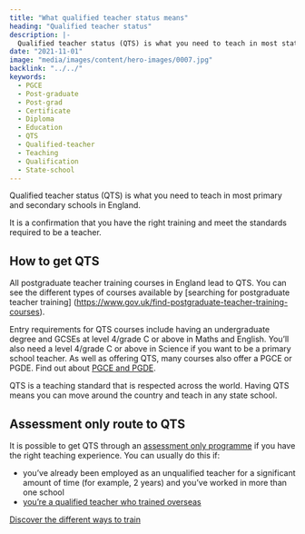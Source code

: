 ```yaml
---
title: "What qualified teacher status means"
heading: "Qualified teacher status"
description: |-
  Qualified teacher status (QTS) is what you need to teach in most state schools in England. Find out how to get QTS and the different routes available.
date: "2021-11-01"
image: "media/images/content/hero-images/0007.jpg"
backlink: "../../"
keywords:
  - PGCE
  - Post-graduate
  - Post-grad
  - Certificate
  - Diploma
  - Education
  - QTS
  - Qualified-teacher
  - Teaching
  - Qualification
  - State-school
---
```


Qualified teacher status (QTS) is what you need to teach in most primary and secondary schools in England.

It is a confirmation that you have the right training and meet the standards required to be a teacher.

## How to get QTS

All postgraduate teacher training courses in England lead to QTS. You can see the different types of courses available by [searching for postgraduate teacher training]
(https://www.gov.uk/find-postgraduate-teacher-training-courses).

Entry requirements for QTS courses include having an undergraduate degree and GCSEs at level 4/grade C or above in Maths and English. You’ll also need a level 4/grade C or above
in Science if you want to be a primary school teacher. As well as offering QTS, many courses also offer a PGCE or PGDE. Find out about [PGCE and PGDE](/what-is-a-pgce).

QTS is a teaching standard that is respected across the world. Having QTS means you can move around the country and teach in any state school.

## Assessment only route to QTS

It is possible to get QTS through an [assessment only programme](/assessment-only-providers) if you have the right teaching experience. You can usually do this if:

* you’ve already been employed as an unqualified teacher for a significant amount of time (for example, 2 years) and you’ve worked in more than one school
* [you’re a qualified teacher who trained overseas](https://www.gov.uk/government/publications/apply-for-qualified-teacher-status-qts-if-you-teach-outside-the-uk)

<a href="/ways-to-train" class="button">Discover the different ways to train</a>
